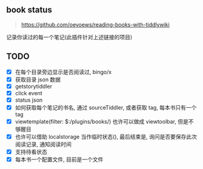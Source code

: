 ## book status

> https://github.com/oeyoews/reading-books-with-tiddlywiki

记录你读过的每一个笔记(此插件针对上述链接的项目)

## TODO

- [x] 在每个目录旁边显示是否阅读过, bingo/x
- [x] 获取目录 json 数据
- [x] getstorytiddler
- [x] click event
- [x] status json
- [x] 如何获取每个笔记的书名, 通过 sourceTiddler, 或者获取 tag, 每本书只有一个 tag
- [x] viewtemplate(filter: $:/plugins/books/) 也许可以做成 viewtoolbar, 但是不够醒目
- [x] 也许可以借助 localstorage 当作临时状态(), 最后结束是, 询问是否要保存此次阅读记录, 通知阅读时间
- [x] 支持待看状态
- [x] 每本书一个配置文件, 目前是一个文件

